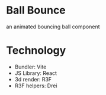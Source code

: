 # Ball Bounce

an animated bouncing ball component

# Technology

- Bundler: Vite
- JS Library: React
- 3d render: R3F
- R3F helpers: Drei
